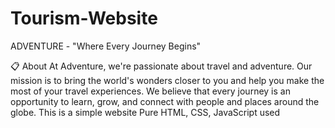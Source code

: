 # Tourism-Website
ADVENTURE - "Where Every Journey Begins"

📋 About
At Adventure, we're passionate about travel and adventure. Our mission is to bring the world's wonders closer to you and help you make the most of your travel experiences.
We believe that every journey is an opportunity to learn, grow, and connect with people and places around the globe.
This is a simple website
Pure HTML, CSS, JavaScript used
